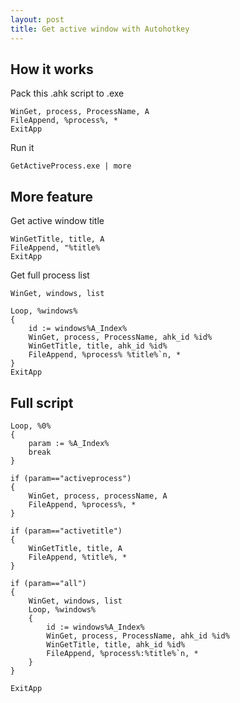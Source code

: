 ```yaml
---
layout: post
title: Get active window with Autohotkey
---
```


## How it works

Pack this .ahk script to .exe
```
WinGet, process, ProcessName, A
FileAppend, %process%, *
ExitApp
```

Run it
```
GetActiveProcess.exe | more
```

## More feature

Get active window title
```
WinGetTitle, title, A
FileAppend, "%title%
ExitApp
```

Get full process list
```
WinGet, windows, list

Loop, %windows%
{
    id := windows%A_Index%
    WinGet, process, ProcessName, ahk_id %id%
    WinGetTitle, title, ahk_id %id%
    FileAppend, %process% %title%`n, *
}
ExitApp
```

## Full script
```
Loop, %0%
{
    param := %A_Index%
    break
}

if (param=="activeprocess")
{
    WinGet, process, processName, A
    FileAppend, %process%, *
}

if (param=="activetitle")
{
    WinGetTitle, title, A
    FileAppend, %title%, *
}

if (param=="all")
{
    WinGet, windows, list
    Loop, %windows%
    {
        id := windows%A_Index%
        WinGet, process, ProcessName, ahk_id %id%
        WinGetTitle, title, ahk_id %id%
        FileAppend, %process%:%title%`n, *
    }
}

ExitApp 
```
